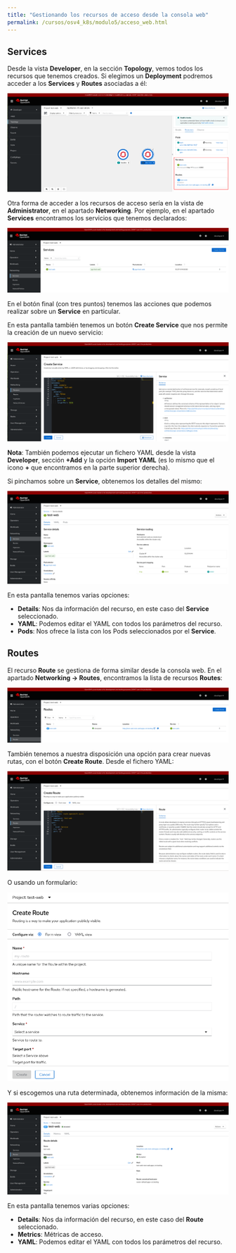 ```yaml
---
title: "Gestionando los recursos de acceso desde la consola web"
permalink: /cursos/osv4_k8s/modulo5/acceso_web.html
---
```


## Services

Desde la vista **Developer**, en la sección **Topology**, vemos todos los recursos que tenemos creados. Si elegimos un **Deployment** podremos acceder a los **Services** y **Routes** asociadas a él:

![acceso1](img/acceso1.png)

Otra forma de acceder a los recursos de acceso sería en la vista de **Administrator**, en el apartado **Networking**. Por ejemplo, en el apartado **Services** encontramos los servicios que tenemos declarados:

![acceso2](img/acceso2.png)

En el botón final (con tres puntos) tenemos las acciones que podemos realizar sobre un **Service** en particular.

En esta pantalla también tenemos un botón **Create Service** que nos permite la creación de un nuevo servicio:

![acceso3](img/acceso3.png)

**Nota**: También podemos ejecutar un fichero YAML desde la vista **Developer**, sección **+Add** y la opción **Import YAML** (es lo mismo que el icono **+** que encontramos en la parte superior derecha).

Si pinchamos sobre un **Service**, obtenemos los detalles del mismo:

![acceso4](img/acceso4.png)

En esta pantalla tenemos varias opciones:

* **Details**: Nos da información del recurso, en este caso del **Service** seleccionado.
* **YAML**: Podemos editar el YAML con todos los parámetros del recurso.
* **Pods**: Nos ofrece la lista con los Pods seleccionados por el **Service**.

## Routes

El recurso **Route** se gestiona de forma similar desde la consola web. En el apartado **Networking -> Routes**, encontramos la lista de recursos **Routes**:

![acceso5](img/acceso5.png)

También tenemos a nuestra disposición una opción para crear nuevas rutas, con el botón **Create Route**. Desde el fichero YAML:

![acceso6](img/acceso6.png)

O usando un formulario:

![acceso7](img/acceso7.png)

Y si escogemos una ruta determinada, obtenemos información de la misma:

![acceso8](img/acceso8.png)

En esta pantalla tenemos varias opciones:

* **Details**: Nos da información del recurso, en este caso del **Route** seleccionado.
* **Metrics**: Métricas de acceso.
* **YAML**: Podemos editar el YAML con todos los parámetros del recurso.